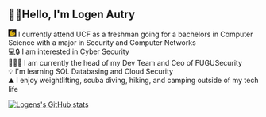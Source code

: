 ## 🐡🌿Hello, I'm Logen Autry

<img src="ucficon.png" style="height:15px;"> I currently attend UCF as a freshman going for a bachelors in Computer Science with a major in Security and Computer Networks</br>
💻🔒 I am interested in Cyber Security</br>
👨🏻‍💻 I am currently the head of my Dev Team and Ceo of FUGUSecurity</br>
💡 I'm learning SQL Databasing and Cloud Security</br>
⛰️ I enjoy weightlifting, scuba diving, hiking, and camping outside of my tech life</br>

[![Logens's GitHub stats](https://github-readme-stats.vercel.app/api?username=LogenAutry2004&theme=slateorange&show_icons=true)](https://github.com/anuraghazra/github-readme-stats)

